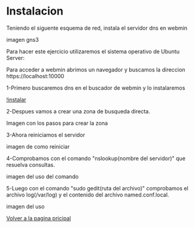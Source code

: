 # Instalacion
Teniendo el siguente esquema de red, instala el servidor dns en webmin

imagen gns3


Para hacer este ejercicio utilizaremos el sistema operativo de Ubuntu Server:


Para acceder a webmin abrimos un navegador y buscamos la direccion https://localhost:10000

1-Primero buscaremos dns en el buscador de webmin y lo instalaremos 

[!instalar](/admin211116/Instalacion-servidor-DNS/blob/master/primero.PNG)

2-Despues vamos a crear una zona de busqueda directa.

Imagen con los pasos para crear la zona

3-Ahora reiniciamos el servidor

imagen de como reiniciar

4-Comprobamos con el comando "nslookup(nombre del servidor)" que resuelva consultas.

imagen del uso del comando

5-Luego con el comando "sudo gedit(ruta del archivo)" comprobamos el archivo log(/var/log) y el contenido del archivo named.conf.local.

imagen del uso 

[Volver a la pagina pricipal](README.md)
